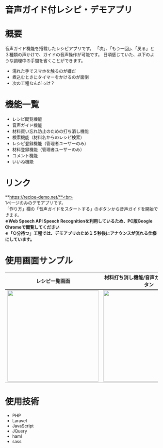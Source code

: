 # 音声ガイド付レシピ・デモアプリ

# 概要
音声ガイド機能を搭載したレシピアプリです。
「次」、「もう一回」、「戻る」と３種類の声かけで、ガイドの音声操作が可能です。
日頃感じていた、以下のような調理中の手間を省くことができます。

- 濡れた手でスマホを触るのが嫌だ
- 煮込むときにタイマーをかけるのが面倒
- 次の工程なんだっけ？

# 機能一覧
- レシピ閲覧機能
- 音声ガイド機能
- 材料買い忘れ防止のための打ち消し機能
- 検索機能（材料名からのレシピ検索）
- レシピ登録機能（管理者ユーザーのみ）
- 材料登録機能（管理者ユーザーのみ）
- コメント機能
- いいね機能

# リンク
**https://recipe-demo.net/**<br>
<br>
1ページのみのデモアプリです。<br>
「作り方」欄の「音声ガイドをスタートする」のボタンから音声ガイドを開始できます。<br> 
**※Web Speech API Speech Recognitionを利用しているため、PC版Google Chromeで閲覧してください**<br>
**※「○分待つ」工程では、デモアプリのため１５秒後にアナウンスが流れる仕様にしています。**


# 使用画面サンプル

| レシピ一覧画面 | 材料打ち消し機能/音声ガイドスタートボタン | ガイド操作説明画面 |
----|----|----
| <img src="https://i.gyazo.com/783f9f7cc97ed71b66b5008461331ce0.jpg" width="300px"> | <img src="https://i.gyazo.com/28d7ac87f25ea56e59d7a22aa97e1f46.png" width="300px"> | <img src="https://i.gyazo.com/759b41304829b5756f524e85c0d4f9d8.png" width="300px"> |

# 使用技術
- PHP
- Laravel
- JavaScript
- JQuery
- haml
- sass
